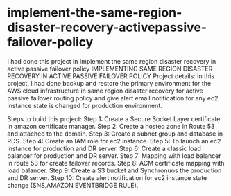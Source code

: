 # implement-the-same-region-disaster-recovery-activepassive-failover-policy
I had done this project in Implement the same region disaster recovery in active passive failover policy
IMPLEMENTING SAME REGION DISASTER         RECOVERY IN ACTIVE PASSIVE FAILOVER POLICY
Project details:
         In this project, I had done backup and restore the primary environment for the AWS cloud infrastructure in same region disaster recovery for active passive failover routing policy and give alert email notification for any ec2 instance state is changed for production environment.
         
Steps to build this project:
Step 1: Create a Secure Socket Layer certificate in amazon certificate manager.
Step 2: Create a hosted zone in Route 53 and attached to the domain.
Step 3: Create a subnet group and database in RDS.
Step 4: Create an IAM role for ec2 instance.
Step 5: To launch an ec2 instance for production and DR server.
Step 6: Create a classic load balancer for production and DR server.
Step 7: Mapping with load balancer in route 53 for create failover records.
Step 8: ACM certificate mapping with load balancer.
Step 9: Create a S3 bucket and Synchronuos the production and DR server.
Step 10: Create alert notification for ec2 instance state change (SNS,AMAZON EVENTBRIDGE RULE).
